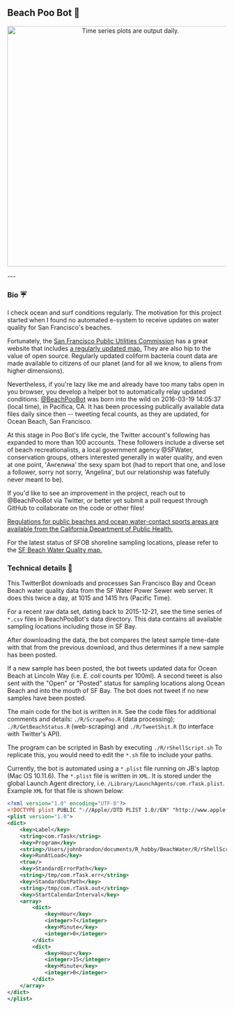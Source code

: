 ## Beach Poo Bot  :poop:

<p align="center">
  <img src="timeseries_2017-01-10.png" width="550" align="center" title="Time series plots are output daily.">
</p>
---

### Bio :umbrella:
I check ocean and surf conditions regularly. The motivation for this project started when I found no automated e-system to receive updates on water quality for San Francisco's beaches. 

Fortunately, the <a href="http://sfwater.org/index.aspx?page=67" tarte="_blank">San Francisco Public Utilities Commission</a>  has a great website that includes <a href="http://sfwater.org/cfapps/lims/beachmain1.cfm" target="_blank">a regularly updated map.</a> They are also hip to the value of open source. Regularly updated coliform bacteria count data are made available to citizens of our planet (and for all we know, to aliens from higher dimensions).    

Nevertheless, if you're lazy like me and already have too many tabs open in you browser, you develop a helper bot to automatically relay updated conditions: <a href="https://twitter.com/BeachPooBot" target="_blank">@BeachPooBot</a> was born into the wild on 2016-03-19 14:05:37 (local time), in Pacifica, CA. It has been processing publically available data files daily since then -- tweeting fecal counts, as they are updated, for Ocean Beach, San Francisco. 

At this stage in Poo Bot's life cycle, the Twitter account's following has expanded to
more than 100 accounts. These followers include a diverse set of beach recreationalists, a
local government agency @SFWater, conservation groups, others interested generally in
water quality, and even at one point, 'Ангелина' the sexy spam bot (had to report that
one, and lose a follower, sorry not sorry, 'Angelina', but our relationship was fatefully never meant to be).     

If you'd like to see an improvement in the project, reach out to @BeachPooBot via Twitter, or better yet submit a pull request through GitHub to collaborate on the code or other files! 

<a href="http://www.cdph.ca.gov/HealthInfo/environhealth/water/Pages/Beaches.aspx" target="_blank">Regulations for public beaches and ocean water-contact sports areas are available from the California Department of Public Health.</a>  

For the latest status of SFOB shoreline sampling locations, please refer to the <a href="http://www.sfwater.org/cfapps/lims/beachmain1.cfm" target="_blank">SF Beach Water Quality map.</a> 

### Technical details :ocean:
This TwitterBot downloads and processes San Francisco Bay and Ocean Beach water quality data from the SF Water Power Sewer web server. It does this twice a day, at 1015 and 1415 hrs (Pacific Time). 

For a recent raw data set, dating back to 2015-12-21, see the time series of `*.csv` files in BeachPooBot's data directory. This data contains all available sampling locations including those in SF Bay.

After downloading the data, the bot compares the latest sample time-date with that from the previous download, and thus determines if a new sample has been posted. 

If a new sample has been posted, the bot tweets updated data for Ocean Beach at Lincoln Way (i.e. *E. coli* counts per 100ml). A second tweet is also sent with the "Open" or "Posted" status for sampling locations along Ocean Beach and into the mouth of SF Bay. The bot does not tweet if no new samples have been posted.

The main code for the bot is written in `R`. See the code files for additional comments and details: `./R/ScrapePoo.R` (data processing); `./R/GetBeachStatus.R` (web-scraping)  and `./R/TweetShit.R` (to interface with Twitter's API).  

The program can be scripted in Bash by executing `./R/rShellScript.sh` To replicate this, you would need to edit the `*.sh` file to include your paths.   

Currently, the bot is automated using a `*.plist` file running on JB's laptop (Mac OS 10.11.6). The `*.plist` file is written in `XML`. It is stored under the global Launch Agent directory, i.e. `/Library/LaunchAgents/com.rTask.plist`. Example `XML` for that file is shown below:

```XML
<?xml version="1.0" encoding="UTF-8"?>
<!DOCTYPE plist PUBLIC "-//Apple//DTD PLIST 1.0//EN" "http://www.apple.com/DTDs/PropertyList-1.0.dtd">
<plist version="1.0">
<dict>
	<key>Label</key>
	<string>com.rTask</string>
	<key>Program</key>
	<string>/Users/johnbrandon/documents/R_hobby/BeachWater/R/rShellScript.sh</string>
	<key>RunAtLoad</key>
	<true/>
	<key>StandardErrorPath</key>
	<string>/tmp/com.rTask.err</string>
	<key>StandardOutPath</key>
	<string>/tmp/com.rTask.out</string>
	<key>StartCalendarInterval</key>
	<array>
		<dict>
			<key>Hour</key>
			<integer>7</integer>
			<key>Minute</key>
			<integer>0</integer>
		</dict>
		<dict>
			<key>Hour</key>
			<integer>15</integer>
			<key>Minute</key>
			<integer>0</integer>
		</dict>
	</array>
</dict>
</plist>
```


